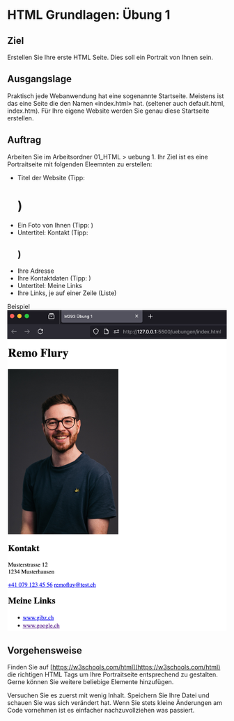 # HTML Grundlagen: Übung 1

## Ziel
Erstellen Sie Ihre erste HTML Seite. Dies soll ein Portrait von Ihnen sein.

## Ausgangslage
Praktisch jede Webanwendung hat eine sogenannte Startseite. Meistens ist das eine Seite die den Namen «index.html» hat. (seltener auch default.html, index.htm). Für Ihre eigene Website werden Sie genau diese Startseite erstellen.

## Auftrag
Arbeiten Sie im Arbeitsordner 01_HTML > uebung 1.
Ihr Ziel ist es eine Portraitseite mit folgenden Eleemnten zu erstellen:
- Titel der Website (Tipp: <h1>)
- Ein Foto von Ihnen (Tipp: <img>)
- Untertitel: Kontakt (Tipp: <h2>)
- Ihre Adresse
- Ihre Kontaktdaten (Tipp: <a>)
- Untertitel: Meine Links
- Ihre Links, je auf einer Zeile (Liste)

Beispiel ![Beispiel Website](beispiel.png)


## Vorgehensweise
Finden Sie auf [https://w3schools.com/html](https://w3schools.com/html) die richtigen HTML Tags um Ihre Portraitseite entsprechend zu gestalten. Gerne können Sie weitere beliebige Elemente hinzufügen.

Versuchen Sie es zuerst mit wenig Inhalt. Speichern Sie Ihre Datei und schauen Sie was sich verändert hat. Wenn Sie stets kleine Änderungen am Code vornehmen ist es einfacher nachzuvollziehen was passiert.
